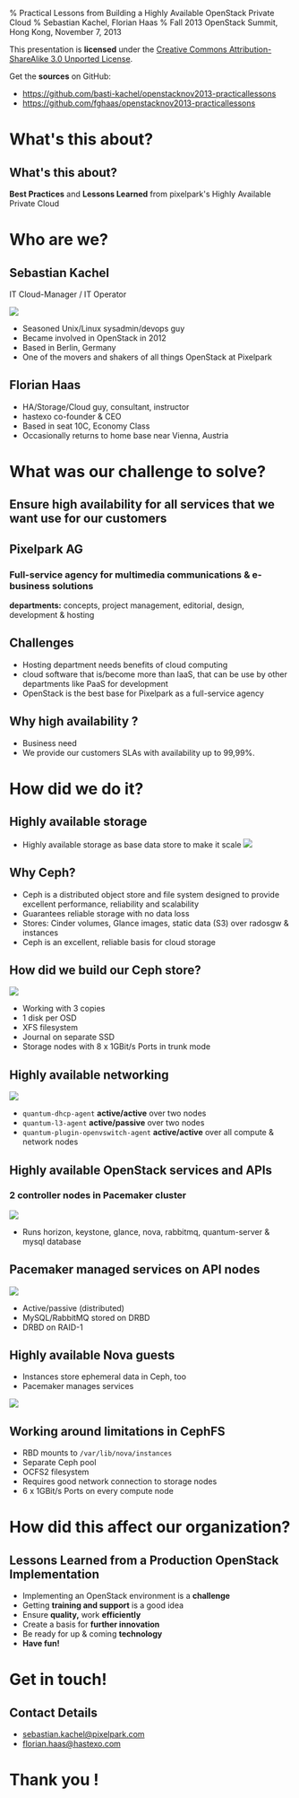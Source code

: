 % Practical Lessons from Building a Highly Available OpenStack Private Cloud
% Sebastian Kachel, Florian Haas
% Fall 2013 OpenStack Summit, Hong Kong, November 7, 2013

This presentation is **licensed** under the
[Creative Commons Attribution-ShareAlike 3.0 Unported License](http://creativecommons.org/licenses/by-sa/3.0/).

Get the **sources** on GitHub:

* <https://github.com/basti-kachel/openstacknov2013-practicallessons>
* <https://github.com/fghaas/openstacknov2013-practicallessons>

# What's this about?

## What's this about?

**Best Practices** and **Lessons Learned** from pixelpark's Highly
  Available Private Cloud

# Who are we?

## Sebastian Kachel 
	
IT Cloud-Manager / IT Operator

![](img/logo-pixelpark.png)

* Seasoned Unix/Linux sysadmin/devops guy
* Became involved in OpenStack in 2012
* Based in Berlin, Germany
* One of the movers and shakers of all things OpenStack at Pixelpark
	
## Florian Haas

* HA/Storage/Cloud guy, consultant, instructor
* hastexo co-founder & CEO
* Based in seat 10C, Economy Class
* Occasionally returns to home base near Vienna, Austria

# What was our challenge to solve?

## Ensure high availability for all services that we want use for our customers

## Pixelpark AG 
	
### Full-service agency for multimedia communications & e-business solutions
	
**departments:** concepts, project management, editorial, design,
  development & hosting

## Challenges

* Hosting department needs benefits of cloud computing
* cloud software that is/become more than IaaS, that can be use by
  other departments like PaaS for development
* OpenStack is the best base for Pixelpark as a full-service agency

## Why high availability ?

* Business need
* We provide our customers SLAs with availability up to 99,99%.

# How did we do it?

## Highly available storage

* Highly available storage as base data store to make it scale
![](img/logo-ceph.png)

## Why Ceph?

* Ceph is a distributed object store and file system designed to
  provide excellent performance, reliability and scalability
* Guarantees reliable storage with no data loss
* Stores: Cinder volumes, Glance images, static data (S3) over radosgw
  & instances
* Ceph is an excellent, reliable basis for cloud storage

## How did we build our Ceph store?

![](img/ha-storage.png)

* Working with 3 copies
* 1 disk per OSD
* XFS filesystem
* Journal on separate SSD
* Storage nodes with 8 x 1GBit/s Ports in trunk mode

## Highly available networking

![](img/ha-network.png)
  
* `quantum-dhcp-agent` **active/active** over two nodes
* `quantum-l3-agent` **active/passive** over two nodes
* `quantum-plugin-openvswitch-agent` **active/active** over all compute &
  network nodes


## Highly available OpenStack services and APIs

### 2 controller nodes in Pacemaker cluster

![](img/logo-pacemaker.svg)

* Runs horizon, keystone, glance, nova, rabbitmq, quantum-server & mysql database

## Pacemaker managed services on API nodes

![](img/ha-controller.png)

* Active/passive (distributed)
* MySQL/RabbitMQ stored on DRBD
* DRBD on RAID-1

## Highly available Nova guests

* Instances store ephemeral data in Ceph, too
* Pacemaker manages services

![](img/ha-compute.png)

## Working around limitations in CephFS

* RBD mounts to `/var/lib/nova/instances`
* Separate Ceph pool
* OCFS2 filesystem
* Requires good network connection to storage nodes
* 6 x 1GBit/s Ports on every compute node

# How did this affect our organization?

## Lessons Learned from a Production OpenStack Implementation

* Implementing an OpenStack environment is a **challenge**
* Getting **training and support** is a good idea
* Ensure **quality,** work **efficiently**
* Create a basis for **further innovation**
* Be ready for up & coming **technology**
* **Have fun!**

# Get in touch!

## Contact Details

* <sebastian.kachel@pixelpark.com>
* <florian.haas@hastexo.com>

# Thank you !
